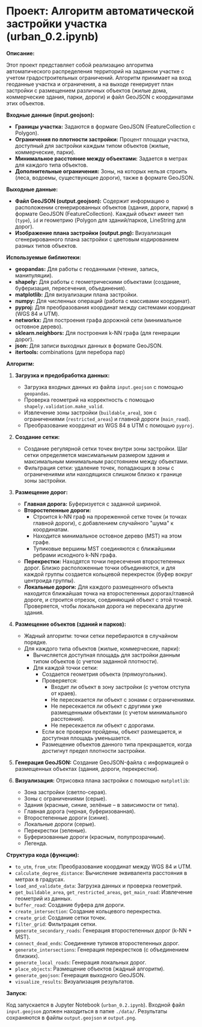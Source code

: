 # Проект: Алгоритм автоматической застройки участка (urban_0.2.ipynb)

**Описание:**

Этот проект представляет собой реализацию алгоритма автоматического распределения территорий на заданном участке с учетом градостроительных ограничений. Алгоритм принимает на вход геоданные участка и ограничения, а на выходе генерирует план застройки с размещением различных объектов (жилые дома, коммерческие здания, парки, дороги) и файл GeoJSON с координатами этих объектов.

**Входные данные (input.geojson):**

*   **Границы участка:** Задаются в формате GeoJSON (FeatureCollection с Polygon).
*   **Ограничения по плотности застройки:** Процент площади участка, доступный для застройки каждым типом объектов (жилые, коммерческие, парки).
*   **Минимальное расстояние между объектами:** Задается в метрах для каждого типа объектов.
*   **Дополнительные ограничения:** Зоны, на которых нельзя строить (леса, водоемы, существующие дороги), также в формате GeoJSON.

**Выходные данные:**

*   **Файл GeoJSON (output.geojson):** Содержит информацию о расположении сгенерированных объектов (здания, дороги, парки) в формате GeoJSON (FeatureCollection).  Каждый объект имеет тип (`type`), `id` и геометрию (Polygon для зданий/парков, LineString для дорог).
*   **Изображение плана застройки (output.png):** Визуализация сгенерированного плана застройки с цветовым кодированием разных типов объектов.

**Используемые библиотеки:**

*   **geopandas:** Для работы с геоданными (чтение, запись, манипуляции).
*   **shapely:** Для работы с геометрическими объектами (создание, буферизация, пересечения, объединения).
*   **matplotlib:** Для визуализации плана застройки.
*   **numpy:** Для численных операций (работа с массивами координат).
*   **pyproj:** Для преобразования координат между системами координат (WGS 84 и UTM).
*   **networkx:** Для построения графа дорожной сети (минимальное остовное дерево).
*   **sklearn.neighbors:** Для построения k-NN графа (для генерации дорог).
*   **json:** Для записи выходных данных в формате GeoJSON.
*   **itertools:** combinations (для перебора пар)

**Алгоритм:**

1.  **Загрузка и предобработка данных:**
    *   Загрузка входных данных из файла `input.geojson` с помощью `geopandas`.
    *   Проверка геометрий на корректность с помощью `shapely.validation.make_valid`.
    *   Извлечение зоны застройки (`buildable_area`), зон с ограничениями (`restricted_areas`) и главной дороги (`main_road`).
    *   Преобразование координат из WGS 84 в UTM с помощью `pyproj`.

2.  **Создание сетки:**
    *   Создание регулярной сетки точек внутри зоны застройки. Шаг сетки определяется максимальным размером здания и максимальным минимальным расстоянием между объектами.
    *   Фильтрация сетки: удаление точек, попадающих в зоны с ограничениями или находящихся слишком близко к границе зоны застройки.

3.  **Размещение дорог:**
    *   **Главная дорога:** Буферизуется с заданной шириной.
    *   **Второстепенные дороги:**
        *   Строится k-NN граф на прореженной сетке точек (и точках главной дороги), с добавлением случайного "шума" к координатам.
        *   Находится минимальное остовное дерево (MST) на этом графе.
        *   Тупиковые вершины MST соединяются с ближайшими ребрами исходного k-NN графа.
    *   **Перекрестки:**  Находятся точки пересечения второстепенных дорог. Близко расположенные точки объединяются, и для каждой группы создается кольцевой перекресток (буфер вокруг центроида группы).
    *   **Локальные дороги:** Для каждого размещенного объекта находится ближайшая точка на второстепенных дорогах/главной дороге, и строится отрезок, соединяющий объект с этой точкой.  Проверяется, чтобы локальная дорога не пересекала другие здания.

4.  **Размещение объектов (зданий и парков):**
    *   Жадный алгоритм: точки сетки перебираются в случайном порядке.
    *   Для каждого типа объектов (жилые, коммерческие, парки):
        *   Вычисляется доступная площадь для застройки данным типом объектов (с учетом заданной плотности).
        *   Для каждой точки сетки:
            *   Создается геометрия объекта (прямоугольник).
            *   Проверяется:
                *   Входит ли объект в зону застройки (с учетом отступа от краев).
                *   Не пересекается ли объект с зонами с ограничениями.
                *   Не пересекается ли объект с другими уже размещенными объектами (с учетом минимального расстояния).
                *   Не пересекается ли объект с дорогами.
            *   Если все проверки пройдены, объект размещается, и доступная площадь уменьшается.
            *   Размещение объектов данного типа прекращается, когда достигнут предел плотности застройки.

5.  **Генерация GeoJSON:** Создание GeoJSON-файла с информацией о размещенных объектах (здания, дороги, перекрестки).

6.  **Визуализация:** Отрисовка плана застройки с помощью `matplotlib`:
    *   Зона застройки (светло-серая).
    *   Зоны с ограничениями (серые).
    *   Здания (красные, синие, зелёные – в зависимости от типа).
    *   Главная дорога (черная, буферизованная).
    *   Второстепенные дороги (синие).
    *   Локальные дороги (серые).
    *   Перекрестки (зеленые).
    *   Буферизованные дороги (красным, полупрозрачным).
    *   Легенда.

**Структура кода (функции):**

*   `to_utm`, `from_utm`: Преобразование координат между WGS 84 и UTM.
*   `calculate_degree_distance`: Вычисление эквивалента расстояния в метрах в градусах.
*   `load_and_validate_data`: Загрузка данных и проверка геометрий.
*   `get_buildable_area`, `get_restricted_areas`, `get_main_road`: Извлечение геометрий из данных.
*   `buffer_road`: Создание буфера для дороги.
*   `create_intersection`: Создание кольцевого перекрестка.
*   `create_grid`: Создание сетки точек.
*   `filter_grid`: Фильтрация сетки.
*   `generate_secondary_roads`: Генерация второстепенных дорог (k-NN + MST).
*   `connect_dead_ends`: Соединение тупиков второстепенных дорог.
*   `generate_intersections`: Генерация перекрестков (с объединением близких).
*   `generate_local_roads`: Генерация локальных дорог.
*   `place_objects`: Размещение объектов (жадный алгоритм).
*   `generate_geojson`: Генерация выходного GeoJSON.
*   `visualize_results`: Визуализация результатов.

**Запуск:**

Код запускается в Jupyter Notebook (`urban_0.2.ipynb`).  Входной файл `input.geojson` должен находиться в папке `./data/`.  Результаты сохраняются в файлы `output.geojson` и `output.png`.
